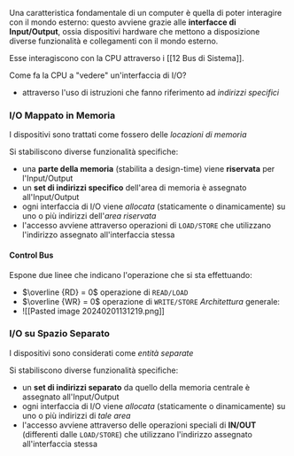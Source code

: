Una caratteristica fondamentale di un computer è quella di poter interagire con il mondo esterno: questo avviene grazie alle **interfacce di Input/Output**, ossia dispositivi hardware che mettono a disposizione diverse funzionalità e collegamenti con il mondo esterno.

Esse interagiscono con la CPU attraverso i [[12 Bus di Sistema]].

Come fa la CPU a "vedere" un'interfaccia di I/O?
- attraverso l'uso di istruzioni che fanno riferimento ad *indirizzi specifici*
### I/O Mappato in Memoria
I dispositivi sono trattati come fossero delle *locazioni di memoria*

Si stabiliscono diverse funzionalità specifiche:
- una **parte della memoria** (stabilita a design-time) viene **riservata** per l'Input/Output
- un **set di indirizzi specifico** dell'area di memoria è assegnato all'Input/Output
- ogni interfaccia di I/O viene *allocata* (staticamente o dinamicamente) su uno o più indirizzi dell'*area riservata*
- l'accesso avviene attraverso operazioni di `LOAD/STORE` che utilizzano l'indirizzo assegnato all'interfaccia stessa
#### Control Bus
Espone due linee che indicano l'operazione che si sta effettuando:
- $\overline {RD} = 0$ operazione di `READ/LOAD` 
- $\overline {WR} = 0$ operazione di `WRITE/STORE`
*Architettura* generale:
- ![[Pasted image 20240201131219.png]]
### I/O su Spazio Separato
I dispositivi sono considerati come *entità separate*

Si stabiliscono diverse funzionalità specifiche:
- un **set di indirizzi separato** da quello della memoria centrale è assegnato all'Input/Output
- ogni interfaccia di I/O viene *allocata* (staticamente o dinamicamente) su uno o più indirizzi di *tale area*
- l'accesso avviene attraverso delle operazioni speciali di **IN/OUT** (differenti dalle `LOAD/STORE`) che utilizzano l'indirizzo assegnato all'interfaccia stessa